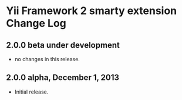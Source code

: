 Yii Framework 2 smarty extension Change Log
===========================================

2.0.0 beta under development
----------------------------

- no changes in this release.

2.0.0 alpha, December 1, 2013
-----------------------------

- Initial release.
